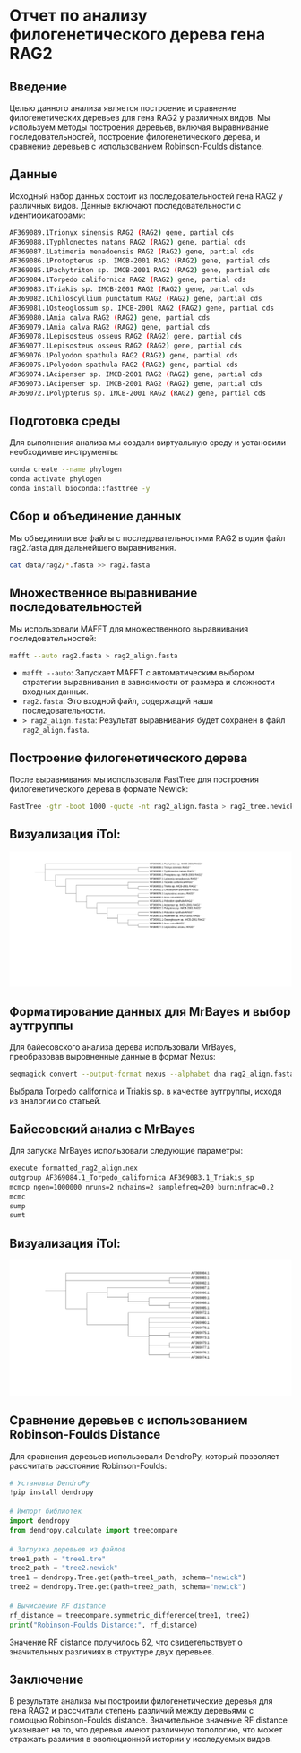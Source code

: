 # Отчет по анализу филогенетического дерева гена RAG2

## Введение
Целью данного анализа является построение и сравнение филогенетических деревьев для гена RAG2 у различных видов. Мы используем методы построения деревьев, включая выравнивание последовательностей, построение филогенетического дерева, и сравнение деревьев с использованием Robinson-Foulds distance.

## Данные
Исходный набор данных состоит из последовательностей гена RAG2 у различных видов. Данные включают последовательности с идентификаторами:

```bash
AF369089.1Trionyx sinensis RAG2 (RAG2) gene, partial cds
AF369088.1Typhlonectes natans RAG2 (RAG2) gene, partial cds
AF369087.1Latimeria menadoensis RAG2 (RAG2) gene, partial cds
AF369086.1Protopterus sp. IMCB-2001 RAG2 (RAG2) gene, partial cds
AF369085.1Pachytriton sp. IMCB-2001 RAG2 (RAG2) gene, partial cds
AF369084.1Torpedo californica RAG2 (RAG2) gene, partial cds
AF369083.1Triakis sp. IMCB-2001 RAG2 (RAG2) gene, partial cds
AF369082.1Chiloscyllium punctatum RAG2 (RAG2) gene, partial cds
AF369081.1Osteoglossum sp. IMCB-2001 RAG2 (RAG2) gene, partial cds
AF369080.1Amia calva RAG2 (RAG2) gene, partial cds
AF369079.1Amia calva RAG2 (RAG2) gene, partial cds
AF369078.1Lepisosteus osseus RAG2 (RAG2) gene, partial cds
AF369077.1Lepisosteus osseus RAG2 (RAG2) gene, partial cds
AF369076.1Polyodon spathula RAG2 (RAG2) gene, partial cds
AF369075.1Polyodon spathula RAG2 (RAG2) gene, partial cds
AF369074.1Acipenser sp. IMCB-2001 RAG2 (RAG2) gene, partial cds
AF369073.1Acipenser sp. IMCB-2001 RAG2 (RAG2) gene, partial cds
AF369072.1Polypterus sp. IMCB-2001 RAG2 (RAG2) gene, partial cds
```

## Подготовка среды
Для выполнения анализа мы создали виртуальную среду и установили необходимые инструменты:

```bash
conda create --name phylogen
conda activate phylogen
conda install bioconda::fasttree -y
```
## Сбор и объединение данных
Мы объединили все файлы с последовательностями RAG2 в один файл rag2.fasta для дальнейшего выравнивания.

```bash
cat data/rag2/*.fasta >> rag2.fasta
```

## Множественное выравнивание последовательностей
Мы использовали MAFFT для множественного выравнивания последовательностей:

```bash
mafft --auto rag2.fasta > rag2_align.fasta
```

- `mafft --auto`: Запускает MAFFT с автоматическим выбором стратегии выравнивания в зависимости от размера и сложности входных данных.
- `rag2.fasta`: Это входной файл, содержащий наши последовательности.
- `> rag2_align.fasta`: Результат выравнивания будет сохранен в файл `rag2_align.fasta`.

## Построение филогенетического дерева
 После выравнивания мы использовали FastTree для построения филогенетического дерева в формате Newick:
  
```bash
FastTree -gtr -boot 1000 -quote -nt rag2_align.fasta > rag2_tree.newick
```

## Визуализация iTol:
![Филогенетическое дерево](https://raw.githubusercontent.com/kagayaku29/phylogenetics_2024/04124eaa0792633d3fc1ff472cb9e7b065b99c36/hw2/iTol1.svg)

## Форматирование данных для MrBayes и выбор аутгруппы
Для байесовского анализа дерева использовали MrBayes, преобразовав выровненные данные в формат Nexus:

```bash
seqmagick convert --output-format nexus --alphabet dna rag2_align.fasta rag2_align.nex
```

Выбрала Torpedo californica и Triakis sp. в качестве аутгруппы, исходя из аналогии со статьей.

## Байесовский анализ с MrBayes
Для запуска MrBayes использовали следующие параметры:

```bash
execute formatted_rag2_align.nex
outgroup AF369084.1_Torpedo_californica AF369083.1_Triakis_sp
mcmcp ngen=1000000 nruns=2 nchains=2 samplefreq=200 burninfrac=0.2
mcmc
sump
sumt
```

## Визуализация iTol:
![Филогенетическое дерево](https://raw.githubusercontent.com/kagayaku29/phylogenetics_2024/1f312d906b7c76e018b301e977cdbf681ed45a18/hw2/iTol2.svg)

## Сравнение деревьев с использованием Robinson-Foulds Distance
Для сравнения деревьев использовали DendroPy, который позволяет рассчитать расстояние Robinson-Foulds:

```python
# Установка DendroPy
!pip install dendropy

# Импорт библиотек
import dendropy
from dendropy.calculate import treecompare

# Загрузка деревьев из файлов
tree1_path = "tree1.tre"
tree2_path = "tree2.newick"
tree1 = dendropy.Tree.get(path=tree1_path, schema="newick")
tree2 = dendropy.Tree.get(path=tree2_path, schema="newick")

# Вычисление RF distance
rf_distance = treecompare.symmetric_difference(tree1, tree2)
print("Robinson-Foulds Distance:", rf_distance)
```
Значение RF distance получилось 62, что свидетельствует о значительных различиях в структуре двух деревьев.

## Заключение
В результате анализа мы построили филогенетические деревья для гена RAG2 и рассчитали степень различий между деревьями с помощью Robinson-Foulds distance. Значительное значение RF distance указывает на то, что деревья имеют различную топологию, что может отражать различия в эволюционной истории у исследуемых видов.
